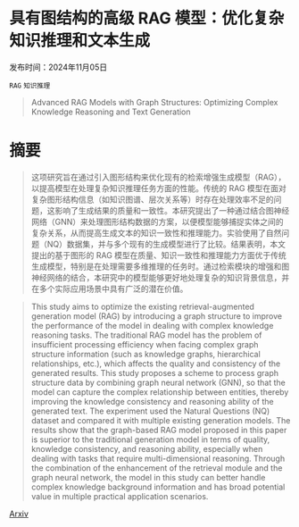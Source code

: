 # 具有图结构的高级 RAG 模型：优化复杂知识推理和文本生成

发布时间：2024年11月05日

`RAG` `知识推理`

> Advanced RAG Models with Graph Structures: Optimizing Complex Knowledge Reasoning and Text Generation

# 摘要

> 这项研究旨在通过引入图形结构来优化现有的检索增强生成模型（RAG），以提高模型在处理复杂知识推理任务方面的性能。传统的 RAG 模型在面对复杂图形结构信息（如知识图谱、层次关系等）时存在处理效率不足的问题，这影响了生成结果的质量和一致性。本研究提出了一种通过结合图神经网络（GNN）来处理图形结构数据的方案，以便模型能够捕捉实体之间的复杂关系，从而提高生成文本的知识一致性和推理能力。实验使用了自然问题（NQ）数据集，并与多个现有的生成模型进行了比较。结果表明，本文提出的基于图形的 RAG 模型在质量、知识一致性和推理能力方面优于传统生成模型，特别是在处理需要多维推理的任务时。通过检索模块的增强和图神经网络的结合，本研究中的模型能够更好地处理复杂的知识背景信息，并在多个实际应用场景中具有广泛的潜在价值。

> This study aims to optimize the existing retrieval-augmented generation model (RAG) by introducing a graph structure to improve the performance of the model in dealing with complex knowledge reasoning tasks. The traditional RAG model has the problem of insufficient processing efficiency when facing complex graph structure information (such as knowledge graphs, hierarchical relationships, etc.), which affects the quality and consistency of the generated results. This study proposes a scheme to process graph structure data by combining graph neural network (GNN), so that the model can capture the complex relationship between entities, thereby improving the knowledge consistency and reasoning ability of the generated text. The experiment used the Natural Questions (NQ) dataset and compared it with multiple existing generation models. The results show that the graph-based RAG model proposed in this paper is superior to the traditional generation model in terms of quality, knowledge consistency, and reasoning ability, especially when dealing with tasks that require multi-dimensional reasoning. Through the combination of the enhancement of the retrieval module and the graph neural network, the model in this study can better handle complex knowledge background information and has broad potential value in multiple practical application scenarios.

[Arxiv](https://arxiv.org/abs/2411.03572)
